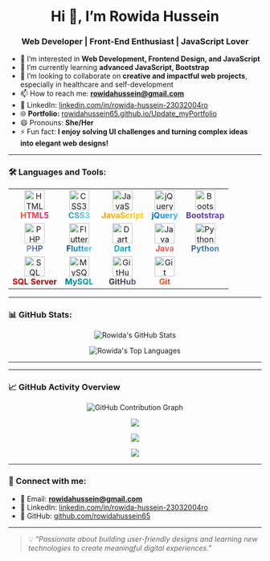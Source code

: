 <h1 align="center">Hi 👋, I’m Rowida Hussein</h1>
<h3 align="center">Web Developer | Front-End Enthusiast | JavaScript Lover</h3>

- 👀 I’m interested in **Web Development, Frontend Design, and JavaScript**
- 🌱 I’m currently learning **advanced JavaScript, Bootstrap**
- 💞️ I’m looking to collaborate on **creative and impactful web projects**, especially in healthcare and self-development
- 📫 How to reach me: **rowidahussein@gmail.com**
- 💼 LinkedIn: [linkedin.com/in/rowida-hussein-23032004ro](https://www.linkedin.com/in/rowida-hussein-23032004ro)
- 🌐 <strong>Portfolio:</strong> <a href="https://rowidahussein65.github.io/Update_myPortfolio/">rowidahussein65.github.io/Update_myPortfolio</a>
- 😄 Pronouns: **She/Her**
- ⚡ Fun fact: **I enjoy solving UI challenges and turning complex ideas into elegant web designs!**

---

### 🛠️ Languages and Tools:

<table>
  <tr>
    <td align="center">
      <img src="https://cdn.jsdelivr.net/gh/devicons/devicon/icons/html5/html5-original.svg" width="40" height="40" alt="HTML5"/><br/>
      <span style="font-weight:bold; background: linear-gradient(90deg, #ff512f, #dd2476); -webkit-background-clip: text; color: transparent;">HTML5</span>
    </td>
    <td align="center">
      <img src="https://cdn.jsdelivr.net/gh/devicons/devicon/icons/css3/css3-original.svg" width="40" height="40" alt="CSS3"/><br/>
      <span style="font-weight:bold; background: linear-gradient(90deg, #2193b0, #6dd5ed); -webkit-background-clip: text; color: transparent;">CSS3</span>
    </td>
    <td align="center">
      <img src="https://cdn.jsdelivr.net/gh/devicons/devicon/icons/javascript/javascript-original.svg" width="40" height="40" alt="JavaScript"/><br/>
      <span style="font-weight:bold; background: linear-gradient(90deg, #f7971e, #ffd200); -webkit-background-clip: text; color: transparent;">JavaScript</span>
    </td>
    <td align="center">
      <img src="https://cdn.jsdelivr.net/gh/devicons/devicon/icons/jquery/jquery-original.svg" width="40" height="40" alt="jQuery"/><br/>
      <span style="font-weight:bold; background: linear-gradient(90deg, #0769ad, #45b6fe); -webkit-background-clip: text; color: transparent;">jQuery</span>
    </td>
    <td align="center">
      <img src="https://cdn.jsdelivr.net/gh/devicons/devicon/icons/bootstrap/bootstrap-original.svg" width="40" height="40" alt="Bootstrap"/><br/>
      <span style="font-weight:bold; background: linear-gradient(90deg, #563d7c, #6f42c1); -webkit-background-clip: text; color: transparent;">Bootstrap</span>
    </td>
  </tr>
  <tr>
    <td align="center">
      <img src="https://cdn.jsdelivr.net/gh/devicons/devicon/icons/php/php-original.svg" width="40" height="40" alt="PHP"/><br/>
      <span style="font-weight:bold; background: linear-gradient(90deg, #8993be, #4f5b93); -webkit-background-clip: text; color: transparent;">PHP</span>
    </td>
    <td align="center">
      <img src="https://cdn.jsdelivr.net/gh/devicons/devicon/icons/flutter/flutter-original.svg" width="40" height="40" alt="Flutter"/><br/>
      <span style="font-weight:bold; background: linear-gradient(90deg, #02569B, #44D1FD); -webkit-background-clip: text; color: transparent;">Flutter</span>
    </td>
    <td align="center">
      <img src="https://cdn.jsdelivr.net/gh/devicons/devicon/icons/dart/dart-original.svg" width="40" height="40" alt="Dart"/><br/>
      <span style="font-weight:bold; background: linear-gradient(90deg, #00c4b3, #0288d1); -webkit-background-clip: text; color: transparent;">Dart</span>
    </td>
    <td align="center">
      <img src="https://cdn.jsdelivr.net/gh/devicons/devicon/icons/java/java-original.svg" width="40" height="40" alt="Java"/><br/>
      <span style="font-weight:bold; background: linear-gradient(90deg, #f44336, #e57373); -webkit-background-clip: text; color: transparent;">Java</span>
    </td>
    <td align="center">
      <img src="https://cdn.jsdelivr.net/gh/devicons/devicon/icons/python/python-original.svg" width="40" height="40" alt="Python"/><br/>
      <span style="font-weight:bold; background: linear-gradient(90deg, #306998, #4B8BBE); -webkit-background-clip: text; color: transparent;">Python</span>
    </td>
  </tr>
  <tr>
    <td align="center">
      <img src="https://upload.wikimedia.org/wikipedia/commons/8/87/Sql_data_base_with_logo.png" width="40" height="40" alt="SQL Server"/><br/>
      <span style="font-weight:bold; background: linear-gradient(90deg, #cc0000, #990000); -webkit-background-clip: text; color: transparent;">SQL Server</span>
    </td>
    <td align="center">
      <img src="https://cdn.jsdelivr.net/gh/devicons/devicon/icons/mysql/mysql-original.svg" width="40" height="40" alt="MySQL"/><br/>
      <span style="font-weight:bold; background: linear-gradient(90deg, #00758F, #00B3B3); -webkit-background-clip: text; color: transparent;">MySQL</span>
    </td>
    <td align="center">
      <img src="https://cdn.jsdelivr.net/gh/devicons/devicon/icons/github/github-original.svg" width="40" height="40" alt="GitHub"/><br/>
      <span style="font-weight:bold; background: linear-gradient(90deg, #333, #6e5494); -webkit-background-clip: text; color: transparent;">GitHub</span>
    </td>
    <td align="center">
      <img src="https://cdn.jsdelivr.net/gh/devicons/devicon/icons/git/git-original.svg" width="40" height="40" alt="Git"/><br/>
      <span style="font-weight:bold; background: linear-gradient(90deg, #f34f29, #e44d26); -webkit-background-clip: text; color: transparent;">Git</span>
    </td>
  </tr>
</table>

---

### 📊 GitHub Stats:

<p align="center">
  <img src="https://github-readme-stats.vercel.app/api?username=rowidahussein65&show_icons=true&theme=default" alt="Rowida's GitHub Stats" />
</p>

<p align="center">
  <img src="https://github-readme-stats.vercel.app/api/top-langs/?username=rowidahussein65&layout=compact" alt="Rowida's Top Languages" />
</p>

---
---

### 📈 GitHub Activity Overview

<p align="center">
  <img src="https://ghchart.rshah.org/rowidahussein65" alt="GitHub Contribution Graph"/>
</p>

<p align="center">
  <img src="https://github-readme-stats.vercel.app/api?username=rowidahussein65&show_icons=true&theme=default" />
</p>

<p align="center">
  <img src="https://github-readme-stats.vercel.app/api/top-langs/?username=rowidahussein65&layout=compact" />
</p>

<p align="center">
  <img src="https://github-readme-streak-stats.herokuapp.com/?user=rowidahussein65" />
</p>

---


### 🔗 Connect with me:

- 📧 Email: **rowidahussein@gmail.com**
- 💼 LinkedIn: [linkedin.com/in/rowida-hussein-23032004ro](https://www.linkedin.com/in/rowida-hussein-23032004ro)
- 🐙 GitHub: [github.com/rowidahussein65](https://github.com/rowidahussein65)

---

> 💡 *“Passionate about building user-friendly designs and learning new technologies to create meaningful digital experiences.”*
